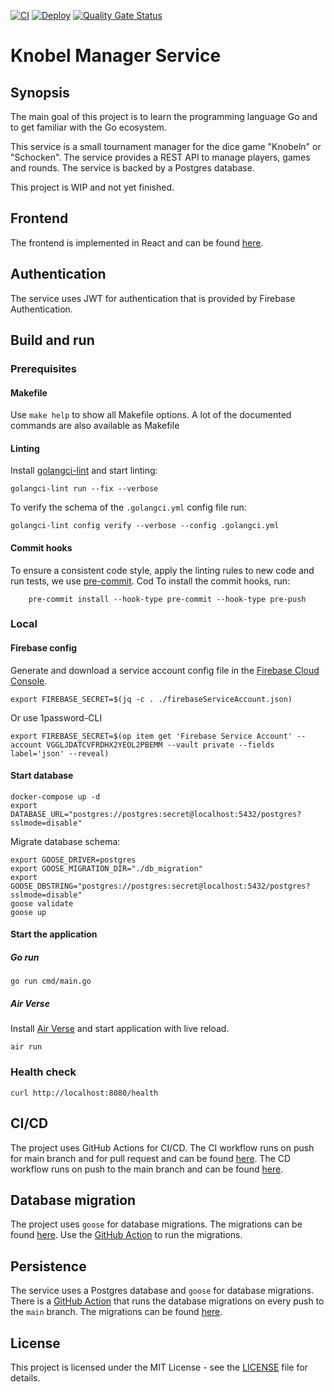 [![CI](https://github.com/henok321/knobel-manager-service/actions/workflows/CI.yml/badge.svg)](https://github.com/henok321/knobel-manager-service/actions/workflows/CI.yml)
[![Deploy](https://github.com/henok321/knobel-manager-service/actions/workflows/deploy.yml/badge.svg)](https://github.com/henok321/knobel-manager-service/actions/workflows/deploy.yml)
[![Quality Gate Status](https://sonarcloud.io/api/project_badges/measure?project=henok321_knobel-manager-service&metric=alert_status)](https://sonarcloud.io/summary/new_code?id=henok321_knobel-manager-service)

# Knobel Manager Service

## Synopsis

The main goal of this project is to learn the programming language Go and to get familiar with the Go ecosystem.

This service is a small tournament manager for the dice game "Knobeln" or "Schocken". The service provides a REST API
to manage players, games and rounds. The service is backed by a Postgres database.

This project is WIP and not yet finished.

## Frontend

The frontend is implemented in React and can be found [here](https://github.com/henok321/knobel-manager-app).

## Authentication

The service uses JWT for authentication that is provided by Firebase Authentication.

## Build and run

### Prerequisites

#### Makefile

Use `make help` to show all Makefile options. A lot of the documented commands are also available as Makefile

#### Linting

Install [golangci-lint](https://golangci-lint.run/welcome/install/#local-installation) and start linting:

```shell
golangci-lint run --fix --verbose 
```

To verify the schema of the `.golangci.yml` config file run:

```shell
golangci-lint config verify --verbose --config .golangci.yml
```

#### Commit hooks

To ensure a consistent code style, apply the linting rules to new code and run tests, we
use [pre-commit](https://pre-commit.com/). Cod
To install the commit hooks, run:

```shell
	pre-commit install --hook-type pre-commit --hook-type pre-push
```

### Local

#### Firebase config

Generate and download a service account config file in
the [Firebase Cloud Console](https://console.firebase.google.com/u/1/project/knobel-manager-webapp/settings/serviceaccounts/adminsdk).

```shell
export FIREBASE_SECRET=$(jq -c . ./firebaseServiceAccount.json)
```

Or use 1password-CLI

```shell
export FIREBASE_SECRET=$(op item get 'Firebase Service Account' --account VGGLJDATCVFRDHX2YEOL2PBEMM --vault private --fields label='json' --reveal)
```

#### Start database

```shell
docker-compose up -d
export DATABASE_URL="postgres://postgres:secret@localhost:5432/postgres?sslmode=disable"
```

Migrate database schema:

```shell
export GOOSE_DRIVER=postgres    
export GOOSE_MIGRATION_DIR="./db_migration"
export GOOSE_DBSTRING="postgres://postgres:secret@localhost:5432/postgres?sslmode=disable"   
goose validate
goose up
```

#### Start the application

##### Go run

```shell
go run cmd/main.go
```

##### Air Verse

Install [Air Verse](https://github.com/air-verse/air) and start application with live reload.

```shell
air run
```

### Health check

```shell
curl http://localhost:8080/health
```

## CI/CD

The project uses GitHub Actions for CI/CD. The CI workflow runs on push for main branch and for pull request and can be
found [here](.github/workflows/CI.yml). The CD workflow runs on push to the main branch and can be
found [here](.github/workflows/deploy.yml).

## Database migration

The project uses `goose` for database migrations. The migrations can be found [here](db/migrations). Use
the [GitHub Action](.github/workflows/db_migration.yml) to run the migrations.

## Persistence

The service uses a Postgres database and `goose` for database migrations. There is
a [GitHub Action](.github/workflows/db_migration.yml) that runs the database migrations on every push to the `main`
branch. The migrations can be found [here](.github/workflows/db_migration.yml).

## License

This project is licensed under the MIT License - see the [LICENSE](LICENSE) file for details.

